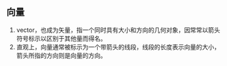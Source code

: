 ## 向量

1. vector，也成为矢量，指一个同时具有大小和方向的几何对象，因常常以箭头符号标示以区别于其他量而得名。
2. 直观上，向量通常被标示为一个带箭头的线段，线段的长度表示向量的大小，箭头所指的方向则是向量的方向。